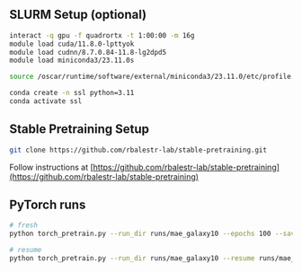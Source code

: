 
## SLURM Setup (optional)
```bash
interact -q gpu -f quadrortx -t 1:00:00 -m 16g
module load cuda/11.8.0-lpttyok
module load cudnn/8.7.0.84-11.8-lg2dpd5
module load miniconda3/23.11.0s

source /oscar/runtime/software/external/miniconda3/23.11.0/etc/profile.d/conda.sh

conda create -n ssl python=3.11
conda activate ssl
```
## Stable Pretraining Setup
```bash
git clone https://github.com/rbalestr-lab/stable-pretraining.git
```
Follow instructions at [https://github.com/rbalestr-lab/stable-pretraining](https://github.com/rbalestr-lab/stable-pretraining)

## PyTorch runs

```bash
# fresh
python torch_pretrain.py --run_dir runs/mae_galaxy10 --epochs 100 --save_every 5

# resume
python torch_pretrain.py --run_dir runs/mae_galaxy10 --resume runs/mae_galaxy10/last.ckpt
```